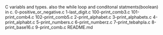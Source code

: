 C variabls and types. also the while loop and conditonal statments(boolean) in c.
0-positive_or_negative.c
1-last_digit.c
100-print_comb3.c
101-print_comb4.c
102-print_comb5.c
2-print_alphabet.c
3-print_alphabets.c
4-print_alphabt.c
5-print_numbers.c
6-print_numberz.c
7-print_tebahpla.c
8-print_base16.c
9-print_comb.c
README.md
